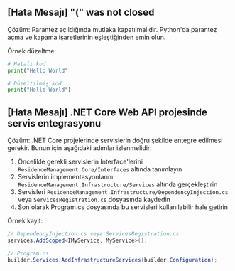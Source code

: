 ## [Hata Mesajı] "(" was not closed
Çözüm: Parantez açıldığında mutlaka kapatılmalıdır. Python'da parantez açma ve kapama işaretlerinin eşleştiğinden emin olun. 

Örnek düzeltme:
```python
# Hatalı kod
print("Hello World"

# Düzeltilmiş kod
print("Hello World")
```

## [Hata Mesajı] .NET Core Web API projesinde servis entegrasyonu
Çözüm: .NET Core projelerinde servislerin doğru şekilde entegre edilmesi gerekir. Bunun için aşağıdaki adımlar izlenmelidir:

1. Öncelikle gerekli servislerin Interface'lerini `ResidenceManagement.Core/Interfaces` altında tanımlayın
2. Servislerin implementasyonlarını `ResidenceManagement.Infrastructure/Services` altında gerçekleştirin
3. Servisleri `ResidenceManagement.Infrastructure/DependencyInjection.cs` veya `ServicesRegistration.cs` dosyasında kaydedin
4. Son olarak Program.cs dosyasında bu servisleri kullanılabilir hale getirin

Örnek kayıt:
```csharp
// DependencyInjection.cs veya ServicesRegistration.cs
services.AddScoped<IMyService, MyService>();

// Program.cs
builder.Services.AddInfrastructureServices(builder.Configuration);
```

